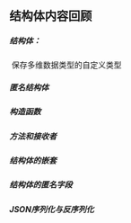 ## 结构体内容回顾

##### 结构体：

​	保存多维数据类型的自定义类型

##### 匿名结构体

##### 构造函数

##### 方法和接收者

##### 结构体的嵌套

##### 结构体的匿名字段

##### JSON序列化与反序列化